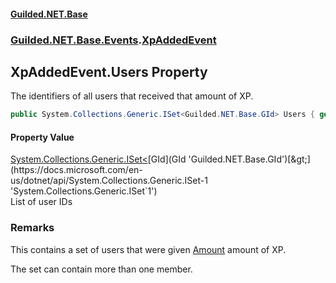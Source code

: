 
#### [Guilded.NET.Base](Guilded_NET_Base 'Guilded.NET.Base')
### [Guilded.NET.Base.Events](Guilded_NET_Base#Guilded_NET_Base_Events 'Guilded.NET.Base.Events').[XpAddedEvent](XpAddedEvent 'Guilded.NET.Base.Events.XpAddedEvent')
## XpAddedEvent.Users Property

The identifiers of all users that received that amount of XP.
```csharp
public System.Collections.Generic.ISet<Guilded.NET.Base.GId> Users { get; set; }
```


#### Property Value
[System.Collections.Generic.ISet&lt;](https://docs.microsoft.com/en-us/dotnet/api/System.Collections.Generic.ISet-1 'System.Collections.Generic.ISet`1')[GId](GId 'Guilded.NET.Base.GId')[&gt;](https://docs.microsoft.com/en-us/dotnet/api/System.Collections.Generic.ISet-1 'System.Collections.Generic.ISet`1')  
List of user IDs

### Remarks
  
This contains a set of users that were given [Amount](XpAddedEvent_Amount 'Guilded.NET.Base.Events.XpAddedEvent.Amount') amount of XP.  
  
The set can contain more than one member.